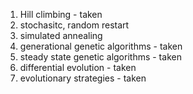 1. Hill climbing - taken
2. stochasitc, random restart
3. simulated annealing
4. generational genetic algorithms - taken
5. steady state genetic algorithms - taken
6. differential evolution - taken
7. evolutionary strategies - taken
